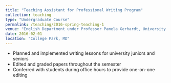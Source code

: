 ```yaml
---
title: "Teaching Assistant for Professional Writing Program"
collection: teaching
type: "Undergraduate Course"
permalink: /teaching/2016-spring-teaching-1
venue: "English Department under Professor Pamela Gerhardt, University of Maryland"
date: 2016-02-01
location: "College Park, MD"
---
```


* Planned and implemented writing lessons for university juniors and seniors 
* Edited and graded papers throughout the semester 
* Conferred with students during office hours to provide one-on-one editing 
